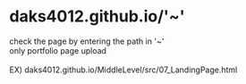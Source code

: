# daks4012.github.io/'~'
check the page by entering the path in '~'<br>
only portfolio page upload<br><br>
EX) daks4012.github.io/MiddleLevel/src/07_LandingPage.html
